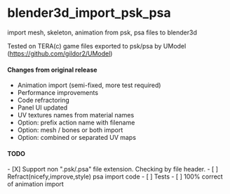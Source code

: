 blender3d_import_psk_psa
========================

import mesh, skeleton, animation from psk, psa files to blender3d

Tested on TERA(c) game files exported to psk/psa by UModel (https://github.com/gildor2/UModel)

<h4>Changes from original release</h4>

<ul>
<li>Animation import (semi-fixed, more test required)</li>
<li>Performance improvements</li>
<li>Code refractoring</li>
<li>Panel UI updated</li>
<li>UV textures names from material names</li>
<li>Option: prefix action name with filename</li>
<li>Option: mesh / bones or both import</li>
<li>Option: combined or separated UV maps</li>
</ul>
<h4>TODO</h4>
- [X] Support non ".psk/.psa" file extension. Checking by file header.
- [ ] Refract(nicefy,improve,style) psa import code
- [ ] Tests
- [ ] 100% correct of animation import

